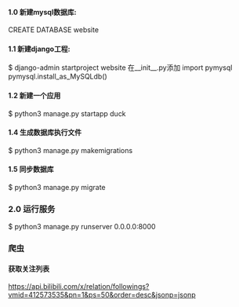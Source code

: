 #### 1.0 新建mysql数据库:
CREATE DATABASE website

#### 1.1 新建django工程:
$ django-admin startproject website
在__init__.py添加
import pymysql
pymysql.install_as_MySQLdb()

#### 1.2 新建一个应用
$ python3 manage.py startapp duck

#### 1.4 生成数据库执行文件
$ python3 manage.py makemigrations

#### 1.5 同步数据库
$ python3 manage.py migrate

### 2.0 运行服务
$ python3 manage.py runserver 0.0.0.0:8000

### 爬虫
#### 获取关注列表
https://api.bilibili.com/x/relation/followings?vmid=412573535&pn=1&ps=50&order=desc&jsonp=jsonp

